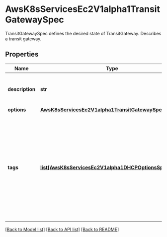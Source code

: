# AwsK8sServicesEc2V1alpha1TransitGatewaySpec

TransitGatewaySpec defines the desired state of TransitGateway.   Describes a transit gateway.
## Properties
Name | Type | Description | Notes
------------ | ------------- | ------------- | -------------
**description** | **str** | A description of the transit gateway. | [optional] 
**options** | [**AwsK8sServicesEc2V1alpha1TransitGatewaySpecOptions**](AwsK8sServicesEc2V1alpha1TransitGatewaySpecOptions.md) |  | [optional] 
**tags** | [**list[AwsK8sServicesEc2V1alpha1DHCPOptionsSpecTags]**](AwsK8sServicesEc2V1alpha1DHCPOptionsSpecTags.md) | The tags. The value parameter is required, but if you don&#39;t want the tag to have a value, specify the parameter with no value, and we set the value to an empty string. | [optional] 

[[Back to Model list]](../README.md#documentation-for-models) [[Back to API list]](../README.md#documentation-for-api-endpoints) [[Back to README]](../README.md)


